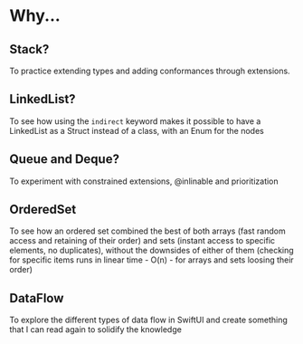 # Why...

## Stack?
To practice extending types and adding conformances through extensions.

## LinkedList?
To see how using the `indirect` keyword makes it possible to have a LinkedList as a Struct instead of a class, with an Enum for the nodes

## Queue and Deque?
To experiment with constrained extensions, @inlinable and prioritization

## OrderedSet
To see how an ordered set combined the best of both arrays (fast random access and retaining of their order) and sets (instant access to specific elements, no duplicates),
without the downsides of either of them (checking for specific items runs in linear time - O(n) - for arrays and sets loosing their order)

## DataFlow
To explore the different types of data flow in SwiftUI and create something that I can read again to solidify the knowledge
